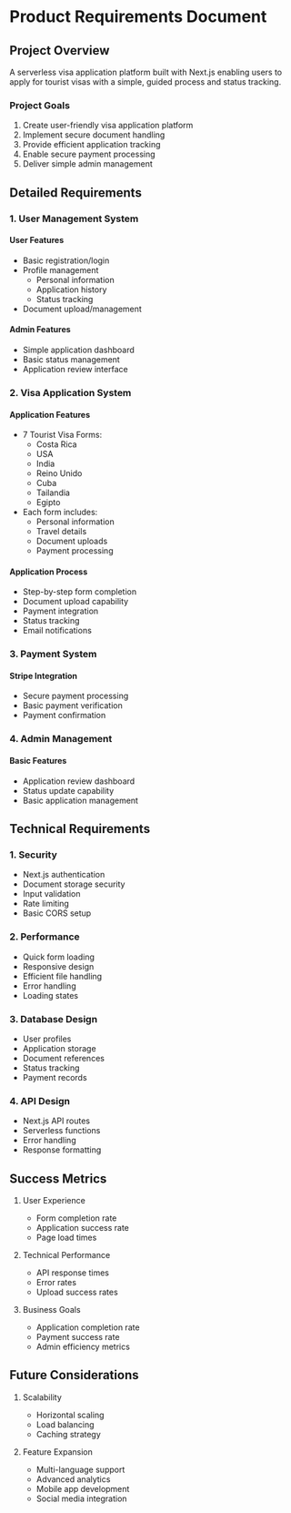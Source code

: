 # Product Requirements Document

## Project Overview
A serverless visa application platform built with Next.js enabling users to apply for tourist visas with a simple, guided process and status tracking.

### Project Goals
1. Create user-friendly visa application platform
2. Implement secure document handling
3. Provide efficient application tracking
4. Enable secure payment processing
5. Deliver simple admin management

## Detailed Requirements

### 1. User Management System
#### User Features
- Basic registration/login
- Profile management
  - Personal information
  - Application history
  - Status tracking
- Document upload/management

#### Admin Features
- Simple application dashboard
- Basic status management
- Application review interface

### 2. Visa Application System
#### Application Features
- 7 Tourist Visa Forms:
  - Costa Rica
  - USA
  - India
  - Reino Unido
  - Cuba
  - Tailandia
  - Egipto
- Each form includes:
  - Personal information
  - Travel details
  - Document uploads
  - Payment processing

#### Application Process
- Step-by-step form completion
- Document upload capability
- Payment integration
- Status tracking
- Email notifications

### 3. Payment System
#### Stripe Integration
- Secure payment processing
- Basic payment verification
- Payment confirmation

### 4. Admin Management
#### Basic Features
- Application review dashboard
- Status update capability
- Basic application management

## Technical Requirements

### 1. Security
- Next.js authentication
- Document storage security
- Input validation
- Rate limiting
- Basic CORS setup

### 2. Performance
- Quick form loading
- Responsive design
- Efficient file handling
- Error handling
- Loading states

### 3. Database Design
- User profiles
- Application storage
- Document references
- Status tracking
- Payment records

### 4. API Design
- Next.js API routes
- Serverless functions
- Error handling
- Response formatting

## Success Metrics
1. User Experience
   - Form completion rate
   - Application success rate
   - Page load times

2. Technical Performance
   - API response times
   - Error rates
   - Upload success rates

3. Business Goals
   - Application completion rate
   - Payment success rate
   - Admin efficiency metrics

## Future Considerations
1. Scalability
   - Horizontal scaling
   - Load balancing
   - Caching strategy

2. Feature Expansion
   - Multi-language support
   - Advanced analytics
   - Mobile app development
   - Social media integration 